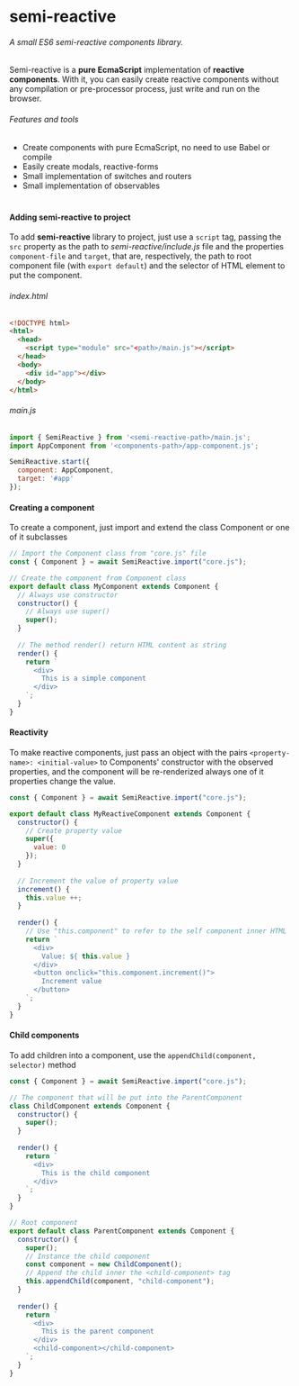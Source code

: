 # semi-reactive
###### A small ES6 semi-reactive components library.
Semi-reactive is a **pure EcmaScript** implementation of **reactive components**. With it, you can easily create reactive components without any compilation or pre-processor process, just write and run on the browser.
###### Features and tools
- Create components with pure EcmaScript, no need to use Babel or compile
- Easily create modals, reactive-forms
- Small implementation of switches and routers
- Small implementation of observables

#
#### Adding semi-reactive to project
To add **semi-reactive** library to project, just use a ```script``` tag, passing the ```src``` property as the path to *semi-reactive/include.js* file and the properties ```component-file``` and ```target```, that are, respectively, the path to root component file (with ```export default```) and the selector of HTML element to put the component.

###### index.html
```HTML
<!DOCTYPE html>
<html>
  <head>
    <script type="module" src="<path>/main.js"></script>
  </head>
  <body>
    <div id="app"></div>
  </body>
</html>
```

###### main.js
```Javascript
import { SemiReactive } from '<semi-reactive-path>/main.js';
import AppComponent from '<components-path>/app-component.js';

SemiReactive.start({
  component: AppComponent,
  target: '#app'
});
```

#### Creating a component
To create a component, just import and extend the class Component or one of it subclasses
```Javascript
// Import the Component class from "core.js" file
const { Component } = await SemiReactive.import("core.js");

// Create the component from Component class
export default class MyComponent extends Component {
  // Always use constructor
  constructor() {
    // Always use super()
    super();
  }
  
  // The method render() return HTML content as string
  render() {
    return `
      <div>
        This is a simple component
      </div>
    `;
  }
}
```

#### Reactivity
To make reactive components, just pass an object with the pairs ```<property-name>: <initial-value>``` to Components' constructor with the observed properties, and the component will be re-renderized always one of it properties change the value.

```Javascript
const { Component } = await SemiReactive.import("core.js");

export default class MyReactiveComponent extends Component {
  constructor() {
    // Create property value
    super({
      value: 0
    });
  }
  
  // Increment the value of property value
  increment() {
    this.value ++;
  }
  
  render() {
    // Use "this.component" to refer to the self component inner HTML
    return `
      <div>
        Value: ${ this.value }
      </div>
      <button onclick="this.component.increment()">
        Increment value
      </button>
    `;
  }
}
```

#### Child components
To add children into a component, use the ```appendChild(component, selector)``` method

```Javascript
const { Component } = await SemiReactive.import("core.js");

// The component that will be put into the ParentComponent
class ChildComponent extends Component {
  constructor() {
    super();
  }
  
  render() {
    return `
      <div>
        This is the child component
      </div>
    `;
  }
}

// Root component
export default class ParentComponent extends Component {
  constructor() {
    super();
    // Instance the child component
    const component = new ChildComponent();
    // Append the child inner the <child-component> tag
    this.appendChild(component, "child-component");
  }
  
  render() {
    return `
      <div>
        This is the parent component
      </div>
      <child-component></child-component>
    `;
  }
}
```
